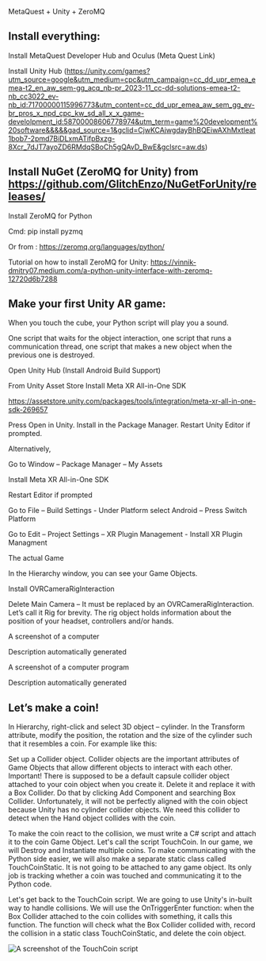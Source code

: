 MetaQuest + Unity + ZeroMQ 

 

## Install everything: 

Install MetaQuest Developer Hub and Oculus (Meta Quest Link) 

Install Unity Hub (https://unity.com/games?utm_source=google&utm_medium=cpc&utm_campaign=cc_dd_upr_emea_emea-t2_en_aw_sem-gg_acq_nb-pr_2023-11_cc-dd-solutions-emea-t2-nb_cc3022_ev-nb_id:71700000115996773&utm_content=cc_dd_upr_emea_aw_sem_gg_ev-br_pros_x_npd_cpc_kw_sd_all_x_x_game-develolpment_id:58700008606778974&utm_term=game%20development%20software&&&&&gad_source=1&gclid=CjwKCAjwgdayBhBQEiwAXhMxtleat1bob7-2pmd7BiDLxmATifpBxzg-8Xcr_7dJT7ayoZD6RMdqSBoCh5gQAvD_BwE&gclsrc=aw.ds) 

 

## Install NuGet (ZeroMQ for Unity) from https://github.com/GlitchEnzo/NuGetForUnity/releases/ 

Install ZeroMQ for Python 

Cmd: pip install pyzmq 

Or from : https://zeromq.org/languages/python/ 

Tutorial on how to install ZeroMQ for Unity: https://vinnik-dmitry07.medium.com/a-python-unity-interface-with-zeromq-12720d6b7288 

 

## Make your first Unity AR game: 

When you touch the cube, your Python script will play you a sound.  

One script that waits for the object interaction, one script that runs a communication thread, one script that makes a new object when the previous one is destroyed.  

Open Unity Hub (Install Android Build Support) 

 

From Unity Asset Store Install Meta XR All-in-One SDK 

https://assetstore.unity.com/packages/tools/integration/meta-xr-all-in-one-sdk-269657 
![]()

 

 

Press Open in Unity. Install in the Package Manager. Restart Unity Editor if prompted. 

 

Alternatively, 

Go to Window – Package Manager – My Assets 

Install Meta XR All-in-One SDK 

Restart Editor if prompted 

 

 

Go to File – Build Settings - Under Platform select Android – Press Switch Platform 

 

 

Go to Edit – Project Settings – XR Plugin Management  - Install XR Plugin Managment 

 

 

 

The actual Game  

In the Hierarchy window, you can see your Game Objects.  

Install OVRCameraRigInteraction  

Delete Main Camera – It must be replaced by an OVRCameraRigInteraction. Let’s call it Rig for brevity. The rig object holds information about the position of your headset, controllers and/or hands. 

A screenshot of a computer

Description automatically generated 

 

A screenshot of a computer program

Description automatically generated 

 

## Let’s make a coin! 

In Hierarchy, right-click and select 3D object – cylinder. In the Transform attribute, modify the position, the rotation and the size of the cylinder such that it resembles a coin. For example like this: 

Set up a Collider object. Collider objects are the important attributes of Game Objects that allow different objects to interact with each other.
Important! There is supposed to be a default capsule collider object attached to your coin object when you create it. Delete it and replace it with a Box Collider. Do that by clicking Add Component and searching Box Collider. Unfortunately, it will not be perfectly aligned with the coin object because Unity has no cylinder collider objects. 
We need this collider to detect when the Hand object collides with the coin.

To make the coin react to the collision, we must write a C# script and attach it to the coin Game Object. Let's call the script TouchCoin.
In our game, we will Destroy and Instantiate multiple coins. To make communicating with the Python side easier, we will also make a separate static class called  TouchCoinStatic.
It is not going to be attached to any game object. Its only job is tracking whether a coin was touched and communicating it to the Python code. 

Let's get back to the TouchCoin script. We are going to use Unity's in-built way to handle collisions. We will use the OnTriggerEnter function: when the Box Collider attached to the coin collides with something, it calls this function. The function will check what the Box Collider collided with, record the collision in a static class TouchCoinStatic, and delete the coin object.

![A screenshot of the TouchCoin script](![image](https://github.com/EZ-maas2/MetaQuest_ZMQ_ICS/blob/master/Images/TouchCoin.png))


